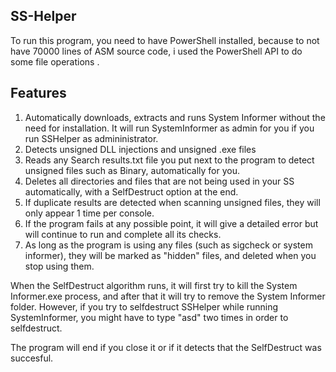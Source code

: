 ## SS-Helper
To run this program, you need to have PowerShell installed, because to not have 70000 lines of ASM source code, i used the PowerShell API to do some file operations
.
## Features
1. Automatically downloads, extracts and runs System Informer without the need for installation. It will run SystemInformer as admin for you if you run SSHelper as admininistrator.
2. Detects unsigned DLL injections and unsigned .exe files
3. Reads any Search results.txt file you put next to the program to detect unsigned files such as Binary, automatically for you.
4. Deletes all directories and files that are not being used in your SS automatically, with a SelfDestruct option at the end.
5. If duplicate results are detected when scanning unsigned files, they will only appear 1 time per console.
6. If the program fails at any possible point, it will give a detailed error but will continue to run and complete all its checks.
7. As long as the program is using any files (such as sigcheck or system informer), they will be marked as "hidden" files, and deleted when you stop using them.


When the SelfDestruct algorithm runs, it will first try to kill the System Informer.exe process, and after that it will try to remove the System Informer folder. 
However, if you try to selfdestruct SSHelper while running SystemInformer, you might have to type "asd" two times in order to selfdestruct.

The program will end if you close it or if it detects that the SelfDestruct was succesful.
